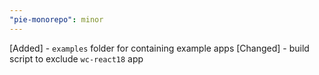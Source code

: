 ```yaml
---
"pie-monorepo": minor
---
```


[Added] - `examples` folder for containing example apps
[Changed] - build script to exclude `wc-react18` app
